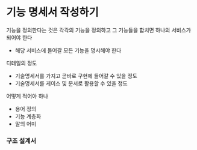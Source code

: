 # 기능 명세서 작성하기

기능을 정의한다는 것은 각각의 기능을 정의하고 그 기능들을 합치면 하나의 서비스가 되어야 한다  
- 해당 서비스에 들어갈 모든 기능을 명시해야 한다

디테일의 정도
- 기술명세서를 가지고 곧바로 구현에 들어갈 수 있을 정도
- 기술명세서를 케이스 및 문서로 활용할 수 있을 정도

어떻게 적어야 하나
- 용어 정의
- 기능 계층화
- 말의 어미

### 구조 설계서